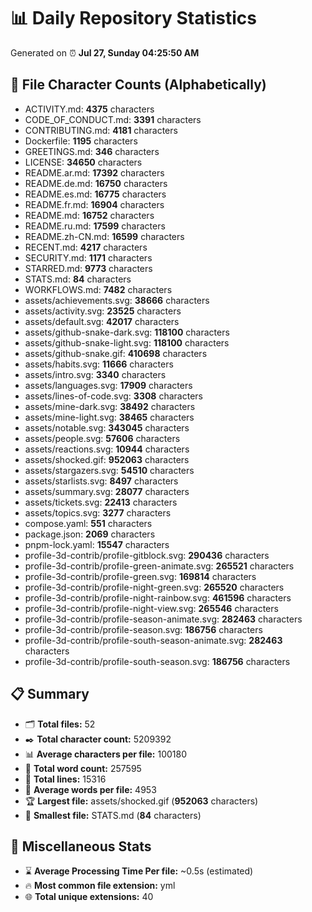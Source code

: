 # 📊 Daily Repository Statistics
Generated on ⏰ **Jul 27, Sunday 04:25:50 AM**

## 📂 File Character Counts (Alphabetically)
- ACTIVITY.md: **4375** characters
- CODE_OF_CONDUCT.md: **3391** characters
- CONTRIBUTING.md: **4181** characters
- Dockerfile: **1195** characters
- GREETINGS.md: **346** characters
- LICENSE: **34650** characters
- README.ar.md: **17392** characters
- README.de.md: **16750** characters
- README.es.md: **16775** characters
- README.fr.md: **16904** characters
- README.md: **16752** characters
- README.ru.md: **17599** characters
- README.zh-CN.md: **16599** characters
- RECENT.md: **4217** characters
- SECURITY.md: **1171** characters
- STARRED.md: **9773** characters
- STATS.md: **84** characters
- WORKFLOWS.md: **7482** characters
- assets/achievements.svg: **38666** characters
- assets/activity.svg: **23525** characters
- assets/default.svg: **42017** characters
- assets/github-snake-dark.svg: **118100** characters
- assets/github-snake-light.svg: **118100** characters
- assets/github-snake.gif: **410698** characters
- assets/habits.svg: **11666** characters
- assets/intro.svg: **3340** characters
- assets/languages.svg: **17909** characters
- assets/lines-of-code.svg: **3308** characters
- assets/mine-dark.svg: **38492** characters
- assets/mine-light.svg: **38465** characters
- assets/notable.svg: **343045** characters
- assets/people.svg: **57606** characters
- assets/reactions.svg: **10944** characters
- assets/shocked.gif: **952063** characters
- assets/stargazers.svg: **54510** characters
- assets/starlists.svg: **8497** characters
- assets/summary.svg: **28077** characters
- assets/tickets.svg: **22413** characters
- assets/topics.svg: **3277** characters
- compose.yaml: **551** characters
- package.json: **2069** characters
- pnpm-lock.yaml: **15547** characters
- profile-3d-contrib/profile-gitblock.svg: **290436** characters
- profile-3d-contrib/profile-green-animate.svg: **265521** characters
- profile-3d-contrib/profile-green.svg: **169814** characters
- profile-3d-contrib/profile-night-green.svg: **265520** characters
- profile-3d-contrib/profile-night-rainbow.svg: **461596** characters
- profile-3d-contrib/profile-night-view.svg: **265546** characters
- profile-3d-contrib/profile-season-animate.svg: **282463** characters
- profile-3d-contrib/profile-season.svg: **186756** characters
- profile-3d-contrib/profile-south-season-animate.svg: **282463** characters
- profile-3d-contrib/profile-south-season.svg: **186756** characters

## 📋 Summary
- 🗂️ **Total files:** 52
- ✒️ **Total character count:** 5209392
- 📊 **Average characters per file:** 100180
- 📝 **Total word count:** 257595
- 🧾 **Total lines:** 15316
- 📐 **Average words per file:** 4953
- 🏆 **Largest file:** assets/shocked.gif (**952063** characters)
- 🥉 **Smallest file:** STATS.md (**84** characters)

## 🌟 Miscellaneous Stats
- ⌛ **Average Processing Time Per file:** ~0.5s (estimated)
- 🔥 **Most common file extension:** yml
- 🌐 **Total unique extensions:** 40
